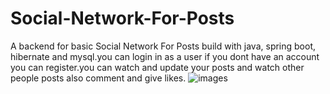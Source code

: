 # Social-Network-For-Posts

A  backend for basic Social Network For Posts build with java, spring boot, hibernate and mysql.you can login in as a user if you dont have an account you can register.you can watch and update your posts and watch other people posts also comment  and give likes.
![images](https://user-images.githubusercontent.com/117359346/204606226-77bb7b66-0464-49ea-91a2-97d5a98f97f2.jpg)
